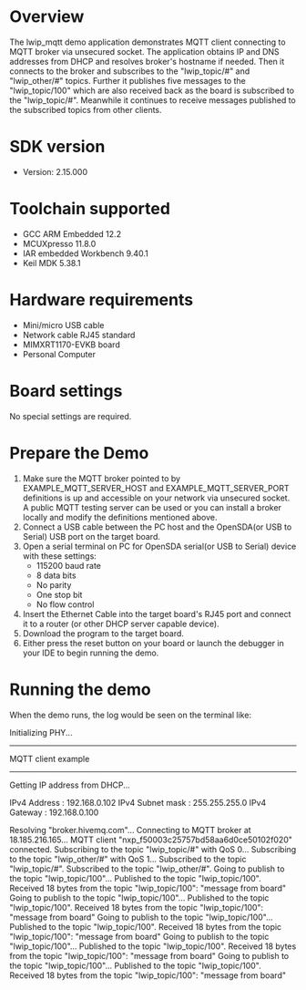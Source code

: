 Overview
========

The lwip_mqtt demo application demonstrates MQTT client connecting to MQTT broker via unsecured socket.
The application obtains IP and DNS addresses from DHCP and resolves broker's hostname if needed.
Then it connects to the broker and subscribes to the "lwip_topic/#" and "lwip_other/#" topics.
Further it publishes five messages to the "lwip_topic/100" which are also received back
as the board is subscribed to the "lwip_topic/#".
Meanwhile it continues to receive messages published to the subscribed topics from other clients.


SDK version
===========
- Version: 2.15.000

Toolchain supported
===================
- GCC ARM Embedded  12.2
- MCUXpresso  11.8.0
- IAR embedded Workbench  9.40.1
- Keil MDK  5.38.1

Hardware requirements
=====================
- Mini/micro USB cable
- Network cable RJ45 standard
- MIMXRT1170-EVKB board
- Personal Computer

Board settings
==============
No special settings are required.

Prepare the Demo
================
1.  Make sure the MQTT broker pointed to by EXAMPLE_MQTT_SERVER_HOST and EXAMPLE_MQTT_SERVER_PORT definitions
    is up and accessible on your network via unsecured socket. A public MQTT testing server can be used
    or you can install a broker locally and modify the definitions mentioned above.
2.  Connect a USB cable between the PC host and the OpenSDA(or USB to Serial) USB port on the target board.
3.  Open a serial terminal on PC for OpenSDA serial(or USB to Serial) device with these settings:
    - 115200 baud rate
    - 8 data bits
    - No parity
    - One stop bit
    - No flow control
4.  Insert the Ethernet Cable into the target board's RJ45 port and connect it to a router (or other DHCP server capable device).
5.  Download the program to the target board.
6.  Either press the reset button on your board or launch the debugger in your IDE to begin running the demo.

Running the demo
================
When the demo runs, the log would be seen on the terminal like:

Initializing PHY...

************************************************
 MQTT client example
************************************************
Getting IP address from DHCP...

IPv4 Address     : 192.168.0.102
IPv4 Subnet mask : 255.255.255.0
IPv4 Gateway     : 192.168.0.100

Resolving "broker.hivemq.com"...
Connecting to MQTT broker at 18.185.216.165...
MQTT client "nxp_f50003c25757bd58aa6d0ce50102f020" connected.
Subscribing to the topic "lwip_topic/#" with QoS 0...
Subscribing to the topic "lwip_other/#" with QoS 1...
Subscribed to the topic "lwip_topic/#".
Subscribed to the topic "lwip_other/#".
Going to publish to the topic "lwip_topic/100"...
Published to the topic "lwip_topic/100".
Received 18 bytes from the topic "lwip_topic/100": "message from board"
Going to publish to the topic "lwip_topic/100"...
Published to the topic "lwip_topic/100".
Received 18 bytes from the topic "lwip_topic/100": "message from board"
Going to publish to the topic "lwip_topic/100"...
Published to the topic "lwip_topic/100".
Received 18 bytes from the topic "lwip_topic/100": "message from board"
Going to publish to the topic "lwip_topic/100"...
Published to the topic "lwip_topic/100".
Received 18 bytes from the topic "lwip_topic/100": "message from board"
Going to publish to the topic "lwip_topic/100"...
Published to the topic "lwip_topic/100".
Received 18 bytes from the topic "lwip_topic/100": "message from board"
